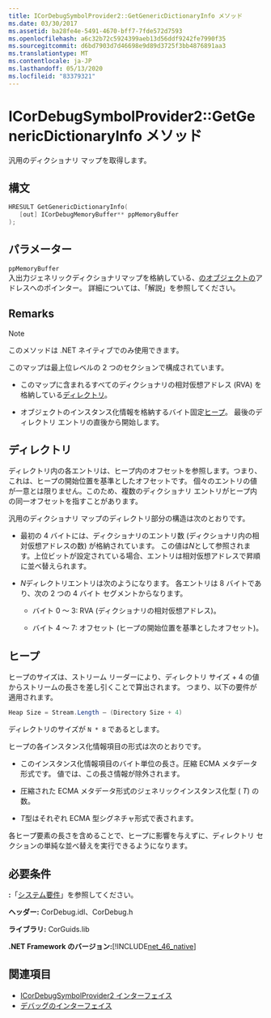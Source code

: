 ```yaml
---
title: ICorDebugSymbolProvider2::GetGenericDictionaryInfo メソッド
ms.date: 03/30/2017
ms.assetid: ba28fe4e-5491-4670-bff7-7fde572d7593
ms.openlocfilehash: a6c32b72c5924399aeb13d56ddf9242fe7990f35
ms.sourcegitcommit: d6bd7903d7d46698e9d89d3725f3bb4876891aa3
ms.translationtype: MT
ms.contentlocale: ja-JP
ms.lasthandoff: 05/13/2020
ms.locfileid: "83379321"
---
```

# <a name="icordebugsymbolprovider2getgenericdictionaryinfo-method"></a>ICorDebugSymbolProvider2::GetGenericDictionaryInfo メソッド

汎用のディクショナリ マップを取得します。

## <a name="syntax"></a>構文

```cpp
HRESULT GetGenericDictionaryInfo(
   [out] ICorDebugMemoryBuffer** ppMemoryBuffer
);
```

## <a name="parameters"></a>パラメーター

`ppMemoryBuffer`\
入出力ジェネリックディクショナリマップを格納している、[のオブジェクトの](icordebugmemorybuffer-interface.md)アドレスへのポインター。 詳細については、「解説」を参照してください。

## <a name="remarks"></a>Remarks

> [!NOTE]
> このメソッドは .NET ネイティブでのみ使用できます。

このマップは最上位レベルの 2 つのセクションで構成されています。

- このマップに含まれるすべてのディクショナリの相対仮想アドレス (RVA) を格納している[ディレクトリ](#Directory)。

- オブジェクトのインスタンス化情報を格納するバイト固定[ヒープ](#Heap)。 最後のディレクトリ エントリの直後から開始します。

<a name="Directory"></a>

## <a name="the-directory"></a>ディレクトリ

ディレクトリ内の各エントリは、ヒープ内のオフセットを参照します。つまり、これは、ヒープの開始位置を基準としたオフセットです。 個々のエントリの値が一意とは限りません。このため、複数のディクショナリ エントリがヒープ内の同一オフセットを指すことがあります。

汎用のディクショナリ マップのディレクトリ部分の構造は次のとおりです。

- 最初の 4 バイトには、ディクショナリのエントリ数 (ディクショナリ内の相対仮想アドレスの数) が格納されています。 この値は*N*として参照されます。上位ビットが設定されている場合、エントリは相対仮想アドレスで昇順に並べ替えられます。

- *N*ディレクトリエントリは次のようになります。 各エントリは 8 バイトであり、次の 2 つの 4 バイト セグメントからなります。

  - バイト 0 ～ 3: RVA (ディクショナリの相対仮想アドレス)。

  - バイト 4 ～ 7: オフセット (ヒープの開始位置を基準としたオフセット)。

<a name="Heap"></a>

## <a name="the-heap"></a>ヒープ

ヒープのサイズは、ストリーム リーダーにより、ディレクトリ サイズ + 4 の値からストリームの長さを差し引くことで算出されます。 つまり、以下の要件が適用されます。

```csharp
Heap Size = Stream.Length – (Directory Size + 4)
```

ディレクトリのサイズが `N * 8` であるとします。

ヒープの各インスタンス化情報項目の形式は次のとおりです。

- このインスタンス化情報項目のバイト単位の長さ。圧縮 ECMA メタデータ形式です。 値では、この長さ情報が除外されます。

- 圧縮された ECMA メタデータ形式のジェネリックインスタンス化型 ( *T*) の数。

- *T*型はそれぞれ ECMA 型シグネチャ形式で表されます。

各ヒープ要素の長さを含めることで、ヒープに影響を与えずに、ディレクトリ セクションの単純な並べ替えを実行できるようになります。

## <a name="requirements"></a>必要条件

**:**「[システム要件](../../get-started/system-requirements.md)」を参照してください。

**ヘッダー:** CorDebug.idl、CorDebug.h

**ライブラリ:** CorGuids.lib

**.NET Framework のバージョン:**[!INCLUDE[net_46_native](../../../../includes/net-46-native-md.md)]

## <a name="see-also"></a>関連項目

- [ICorDebugSymbolProvider2 インターフェイス](icordebugsymbolprovider2-interface.md)
- [デバッグのインターフェイス](debugging-interfaces.md)
